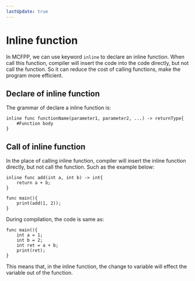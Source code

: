 ```yaml
---
lastUpdate: true
---
```


# Inline function 

In MCFPP, we can use keyword `inline` to declare an inline function. When call this function, compiler will insert the code into the code directly, but not call the function. So it can reduce the cost of calling functions, make the program more efficient. 

## Declare of inline function 

The grammar of declare a inline function is:

```mcfpp
inline func functionName(parameter1, parameter2, ...) -> returnType{
    #Function body
}
```

## Call of inline function 

In the place of calling inline function, compiler will insert the inline function directly, but not call the function. Such as the example below:

```mcfpp
inline func add(int a, int b) -> int{
    return a + b;
}

func main(){
    print(add(1, 2));
}
```

During compilation, the code is same as:

```mcfpp
func main(){
    int a = 1;
    int b = 2;
    int ret = a + b;
    print(ret);
}
```

This means that, in the inline function, the change to variable will effect the variable out of the function.
